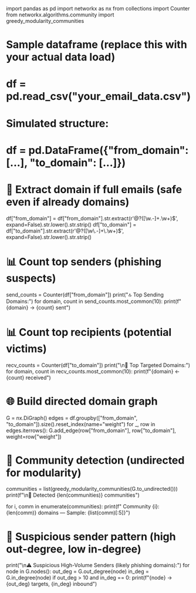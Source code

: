 import pandas as pd
import networkx as nx
from collections import Counter
from networkx.algorithms.community import greedy_modularity_communities

# Sample dataframe (replace this with your actual data load)
# df = pd.read_csv("your_email_data.csv")
# Simulated structure:
# df = pd.DataFrame({"from_domain": [...], "to_domain": [...]})

# 🧼 Extract domain if full emails (safe even if already domains)
df["from_domain"] = df["from_domain"].str.extract(r'@?([\w\.-]+\.\w+)$', expand=False).str.lower().str.strip()
df["to_domain"] = df["to_domain"].str.extract(r'@?([\w\.-]+\.\w+)$', expand=False).str.lower().str.strip()

# 📊 Count top senders (phishing suspects)
send_counts = Counter(df["from_domain"])
print("🔝 Top Sending Domains:")
for domain, count in send_counts.most_common(10):
    print(f"{domain} → {count} sent")

# 📊 Count top recipients (potential victims)
recv_counts = Counter(df["to_domain"])
print("\n🎯 Top Targeted Domains:")
for domain, count in recv_counts.most_common(10):
    print(f"{domain} ← {count} received")

# 🌐 Build directed domain graph
G = nx.DiGraph()
edges = df.groupby(["from_domain", "to_domain"]).size().reset_index(name="weight")
for _, row in edges.iterrows():
    G.add_edge(row["from_domain"], row["to_domain"], weight=row["weight"])

# 🧠 Community detection (undirected for modularity)
communities = list(greedy_modularity_communities(G.to_undirected()))
print(f"\n🧩 Detected {len(communities)} communities")

for i, comm in enumerate(communities):
    print(f"  Community {i}: {len(comm)} domains — Sample: {list(comm)[:5]}")

# 🚨 Suspicious sender pattern (high out-degree, low in-degree)
print("\n⚠️ Suspicious High-Volume Senders (likely phishing domains):")
for node in G.nodes():
    out_deg = G.out_degree(node)
    in_deg = G.in_degree(node)
    if out_deg > 10 and in_deg == 0:
        print(f"{node} → {out_deg} targets, {in_deg} inbound")
